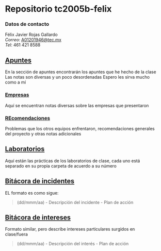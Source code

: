 # Repositorio tc2005b-felix

### Datos de contacto
Félix Javier Rojas Gallardo </br>
*Correo:* A01201946@tec.mx </br>
*Tel*: 461 421 8588 </br>

## [Apuntes](/Apuntes) 
En la sección de apuntes encontrarán los apuntes que he hecho de la clase
Las notas son diversas y un poco desordenadas
Espero les sirva mucho como a mí
### [Empresas](/Apuntes/Empresas)
Aquí se encuentran notas diversas sobre las empresas que presentaron
### [REcomendaciones](/Apuntes/Recomendaciones)
Problemas que los otros equipos enfrentaron, recomendaciones generales del proyecto y otras notas adicionales
## [Laboratorios](/Laboratorios)
Aquí están las prácticas de los laboratorios de clase, cada uno está separado en su propia carpeta de acuerdo a su número

## [Bitácora de incidentes](incidentes.md) 
EL formato es como sigue:
>(dd/mmm/aa) - Descripción del incidente - Plan de acción

## [Bitácora de intereses](itereses.md)
Formato similar, pero describe intereses particulares surgidos en clase/fuera
>(dd/mmm/aa) - Descripción del interés - Plan de acción
